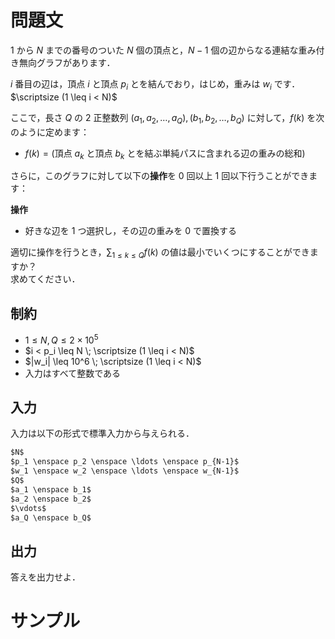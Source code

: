 問題文
=====
$1$ から $N$ までの番号のついた $N$ 個の頂点と，$N-1$ 個の辺からなる連結な重み付き無向グラフがあります．  

$i$ 番目の辺は，頂点 $i$ と頂点 $p_i$ とを結んでおり，はじめ，重みは $w_i$ です．$\scriptsize (1 \leq i < N)$  

ここで，長さ $Q$ の $2$ 正整数列 $(a_1, a_2, \ldots, a_Q), (b_1, b_2, \ldots, b_Q)$ に対して，$f(k)$ を次のように定めます：
- $f(k) = ($頂点 $a_k$ と頂点 $b_k$ とを結ぶ単純パスに含まれる辺の重みの総和$)$


さらに，このグラフに対して以下の**操作**を $0$ 回以上 $1$ 回以下行うことができます：

**操作**
- 好きな辺を $1$ つ選択し，その辺の重みを $0$ で置換する


適切に操作を行うとき，$\displaystyle \sum_{1 \leq k \leq Q} f(k)$ の値は最小でいくつにすることができますか？  
求めてください．  

制約
-----
- $1 \leq N, Q \leq 2 \times 10^5$
- $i < p_i \leq N \; \scriptsize (1 \leq i < N)$ 
- $|w_i| \leq 10^6 \; \scriptsize (1 \leq i < N)$
- 入力はすべて整数である

入力
-----
入力は以下の形式で標準入力から与えられる．
```md
$N$  
$p_1 \enspace p_2 \enspace \ldots \enspace p_{N-1}$  
$w_1 \enspace w_2 \enspace \ldots \enspace w_{N-1}$  
$Q$  
$a_1 \enspace b_1$  
$a_2 \enspace b_2$  
$\vdots$  
$a_Q \enspace b_Q$  
```

出力
-----
答えを出力せよ．  

サンプル
=====
```入力例1

```
```出力例1

```
